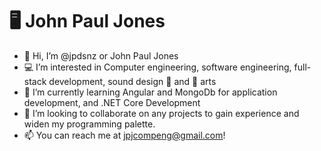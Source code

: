 # 🖥 John Paul Jones
- 👋 Hi, I’m @jpdsnz or John Paul Jones
- 💻 I’m interested in Computer engineering, software engineering, full-stack development, sound design 🎵 and 🎨 arts
- 📖 I’m currently learning Angular and MongoDb for application development, and .NET Core Development
- 🎨 I’m looking to collaborate on any projects to gain experience and widen my programming palette.
- 📫 You can reach me at jpjcompeng@gmail.com!

<!---
jpdsnz/jpdsnz is a ✨ special ✨ repository because its `README.md` (this file) appears on your GitHub profile.
You can click the Preview link to take a look at your changes.
--->

